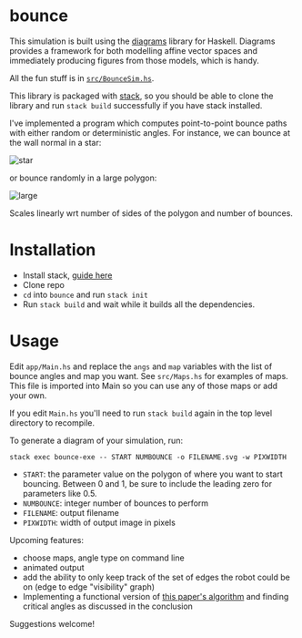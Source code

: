 # bounce

This simulation is built using the
[diagrams](http://projects.haskell.org/diagrams/) library for Haskell. Diagrams
provides a framework for both modelling affine vector spaces and immediately
producing figures from those models, which is handy.

All the fun stuff is in [`src/BounceSim.hs`](src/BounceSim.hs).

This library is packaged with
[stack](http://docs.haskellstack.org/en/stable/GUIDE/), so you should be able to
clone the library and run `stack build` successfully if you have stack
installed.

I've implemented a program which computes point-to-point bounce paths with
either random or deterministic angles. For instance, we can bounce at the wall
normal in a star:

![star](https://cdn.rawgit.com/alexandroid000/bounce/master/examples/det_star.svg)

or bounce randomly in a large polygon:

![large](https://cdn.rawgit.com/alexandroid000/bounce/master/examples/rand_bigpoly.svg)

Scales linearly wrt number of sides of the polygon and number of bounces.

# Installation

-   Install stack, [guide here](http://docs.haskellstack.org/en/stable/install_and_upgrade/)
-   Clone repo
-   `cd` into `bounce` and run `stack init`
-   Run `stack build` and wait while it builds all the dependencies.

# Usage

Edit `app/Main.hs` and replace the `angs` and `map` variables with the list of
bounce angles and map you want. See `src/Maps.hs` for examples of maps. This
file is imported into Main so you can use any of those maps or add your own.

If you edit `Main.hs` you'll need to run `stack build` again in the top level
directory to recompile.

To generate a diagram of your simulation, run:

`stack exec bounce-exe -- START NUMBOUNCE -o FILENAME.svg -w PIXWIDTH`

-   `START`: the parameter value on the polygon of where you want to start
    bouncing. Between 0 and 1, be sure to include the leading zero for
    parameters like 0.5.
-   `NUMBOUNCE`: integer number of bounces to perform
-   `FILENAME`: output filename
-   `PIXWIDTH`: width of output image in pixels

Upcoming features:

-   choose maps, angle type on command line
-   animated output
-   add the ability to only keep track of the set of edges the robot could be on
    (edge to edge "visibility" graph)
-   Implementing a functional version of [this paper's algorithm](http://msl.cs.uiuc.edu/~lericks4/papers/icra13bounce.pdf) and finding critical angles as discussed in the conclusion

Suggestions welcome!

